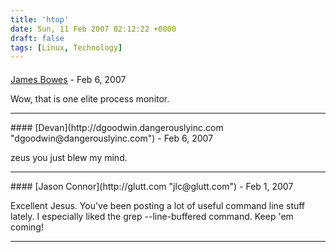 ```yaml
---
title: 'htop'
date: Sun, 11 Feb 2007 02:12:22 +0000
draft: false
tags: [Linux, Technology]
---
```



#### 
[James Bowes](http://jbowes.dangerouslyinc.com "jbowes@gmail.com") - <time datetime="2007-02-10 23:00:52">Feb 6, 2007</time>

Wow, that is one elite process monitor.
<hr />
#### 
[Devan](http://dgoodwin.dangerouslyinc.com "dgoodwin@dangerouslyinc.com") - <time datetime="2007-02-10 23:03:28">Feb 6, 2007</time>

zeus you just blew my mind.
<hr />
#### 
[Jason Connor](http://glutt.com "jlc@glutt.com") - <time datetime="2007-02-12 14:24:55">Feb 1, 2007</time>

Excellent Jesus. You've been posting a lot of useful command line stuff lately. I especially liked the grep --line-buffered command. Keep 'em coming!
<hr />
